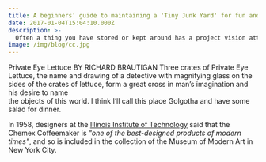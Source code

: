 ```yaml
---
title: A beginners’ guide to maintaining a 'Tiny Junk Yard' for fun and profit!
date: 2017-01-04T15:04:10.000Z
description: >-
  Often a thing you have stored or kept around has a project vision attached to it. You will likely be suprised to find that other people have similar ideas! Imagine the new things we can create by working together?.
image: /img/blog/cc.jpg
---
```



Private Eye Lettuce
BY RICHARD BRAUTIGAN
Three crates of Private Eye Lettuce, 
the name and drawing of a detective 
with magnifying glass on the sides 
of the crates of lettuce, 
form a great cross in man’s imagination 
and his desire to name   
the objects of this world. 
I think I’ll call this place Golgotha 
and have some salad for dinner. 


In 1958, designers at the [Illinois Institute of Technology](https://www.spacefarm.digital) said that the Chemex Coffeemaker is *"one of the best-designed products of modern times"*, and so is included in the collection of the Museum of Modern Art in New York City.

